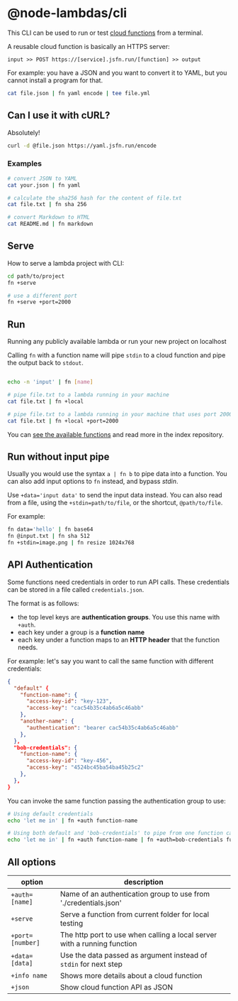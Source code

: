 # @node-lambdas/cli

This CLI can be used to run or test [cloud functions](https://github.com/node-lambdas) from a terminal.

A reusable cloud function is basically an HTTPS server:

```
input >> POST https://[service].jsfn.run/[function] >> output
```

For example: you have a JSON and you want to convert it to YAML, but you cannot install a program for that.

```bash
cat file.json | fn yaml encode | tee file.yml
```

## Can I use it with cURL?

Absolutely!

```bash
curl -d @file.json https://yaml.jsfn.run/encode
```


### Examples

```bash
# convert JSON to YAML
cat your.json | fn yaml

# calculate the sha256 hash for the content of file.txt
cat file.txt | fn sha 256

# convert Markdown to HTML
cat README.md | fn markdown

```

## Serve

How to serve a lambda project with CLI:

```bash
cd path/to/project
fn +serve

# use a different port
fn +serve +port=2000
```

## Run

Running any publicly available lambda or run your new project on localhost

Calling `fn` with a function name will pipe `stdin` to a cloud function and pipe the output back to `stdout`.

```bash

echo -n 'input' | fn [name]

# pipe file.txt to a lambda running in your machine
cat file.txt | fn +local

# pipe file.txt to a lambda running in your machine that uses port 2000
cat file.txt | fn +local +port=2000
```

You can [see the available functions](https://github.com/node-lambdas/discover) and read more in the index repository.

## Run without input pipe

Usually you would use the syntax `a | fn b` to pipe data into a function.
You can also add input options to `fn` instead, and bypass _stdin_.

Use `+data='input data'` to send the input data instead.
You can also read from a file, using the `+stdin=path/to/file`, or the shortcut, `@path/to/file`.

For example:

```bash
fn data='hello' | fn base64
fn @input.txt | fn sha 512
fn +stdin=image.png | fn resize 1024x768

```

## API Authentication

Some functions need credentials in order to run API calls.
These credentials can be stored in a file called `credentials.json`.

The format is as follows:

- the top level keys are **authentication groups**. You use this name with `+auth`.
- each key under a group is a **function name**
- each key under a function maps to an **HTTP header** that the function needs.

For example: let's say you want to call the same function with different credentials:

```json
{
  "default" {
    "function-name": {
      "access-key-id": "key-123",
      "access-key": "cac54b35c4ab6a5c46abb"
    },
    "another-name": {
      "authentication": "bearer cac54b35c4ab6a5c46abb"
    },
  },
  "bob-credentials": {
    "function-name": {
      "access-key-id": "key-456",
      "access-key": "4524bc45ba54ba45b25c2"
    },
  },
}
```

You can invoke the same function passing the authentication group to use:

```bash
# Using default credentials
echo 'let me in' | fn +auth function-name

# Using both default and 'bob-credentials' to pipe from one function call to another. The third call will not use any credentials
echo 'let me in' | fn +auth function-name | fn +auth=bob-credentials function-name | fn another-name
```

## All options

| option           | description                                                              |
| ---------------- | ------------------------------------------------------------------------ |
| `+auth=[name]`   | Name of an authentication group to use from './credentials.json'         |
| `+serve`         | Serve a function from current folder for local testing                   |
| `+port=[number]` | The http port to use when calling a local server with a running function |
| `+data=[data]`   | Use the data passed as argument instead of `stdin` for next step         |
| `+info name`     | Shows more details about a cloud function                                |
| `+json`          | Show cloud function API as JSON                                          |
